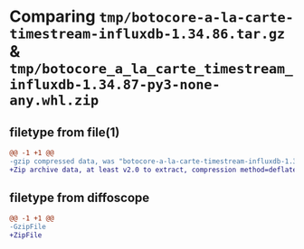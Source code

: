 # Comparing `tmp/botocore-a-la-carte-timestream-influxdb-1.34.86.tar.gz` & `tmp/botocore_a_la_carte_timestream_influxdb-1.34.87-py3-none-any.whl.zip`

## filetype from file(1)

```diff
@@ -1 +1 @@
-gzip compressed data, was "botocore-a-la-carte-timestream-influxdb-1.34.86.tar", last modified: Thu Apr 18 01:00:38 2024, max compression
+Zip archive data, at least v2.0 to extract, compression method=deflate
```

## filetype from diffoscope

```diff
@@ -1 +1 @@
-GzipFile
+ZipFile
```

